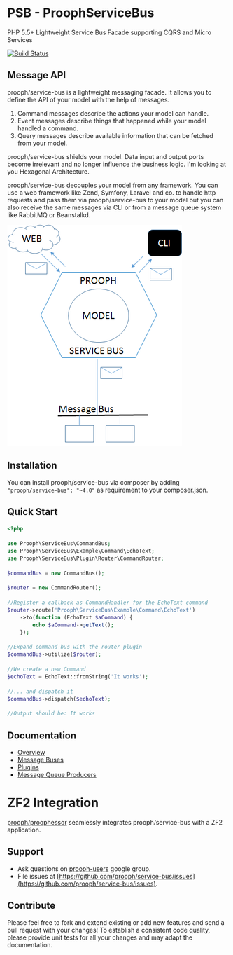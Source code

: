 PSB - ProophServiceBus
======================

PHP 5.5+ Lightweight Service Bus Facade supporting CQRS and Micro Services

[![Build Status](https://travis-ci.org/prooph/service-bus.png?branch=master)](https://travis-ci.org/prooph/service-bus)

Message API
-----------

prooph/service-bus is a lightweight messaging facade.
It allows you to define the API of your model with the help of messages.

1. Command messages describe the actions your model can handle.
2. Event messages describe things that happened while your model handled a command.
3. Query messages describe available information that can be fetched from your model.

prooph/service-bus shields your model. Data input and output ports become irrelevant and no longer influence the business logic.
I'm looking at you Hexagonal Architecture.

prooph/service-bus decouples your model from any framework. You can use a
web framework like Zend, Symfony, Laravel and co. to handle http requests and pass them via prooph/service-bus to your model
but you can also receive the same messages via CLI or from a message queue system like RabbitMQ or Beanstalkd.

![psb_architecture](docs/img/psb_architecture.png)


Installation
------------

You can install prooph/service-bus via composer by adding `"prooph/service-bus": "~4.0"` as requirement to your composer.json.

Quick Start
-----------

```php
<?php

use Prooph\ServiceBus\CommandBus;
use Prooph\ServiceBus\Example\Command\EchoText;
use Prooph\ServiceBus\Plugin\Router\CommandRouter;

$commandBus = new CommandBus();

$router = new CommandRouter();

//Register a callback as CommandHandler for the EchoText command
$router->route('Prooph\ServiceBus\Example\Command\EchoText')
    ->to(function (EchoText $aCommand) {
        echo $aCommand->getText();
    });

//Expand command bus with the router plugin
$commandBus->utilize($router);

//We create a new Command
$echoText = EchoText::fromString('It works');

//... and dispatch it
$commandBus->dispatch($echoText);

//Output should be: It works
```

Documentation
-------------

- [Overview](docs/service_bus_system.md)
- [Message Buses](docs/message_buses.md)
- [Plugins](docs/plugins.md)
- [Message Queue Producers](docs/queue_producer.md)

# ZF2 Integration

[prooph/proophessor](https://github.com/prooph/proophessor) seamlessly integrates prooph/service-bus with a ZF2 application.
 

Support
-------

- Ask questions on [prooph-users](https://groups.google.com/forum/?hl=de#!forum/prooph) google group.
- File issues at [https://github.com/prooph/service-bus/issues](https://github.com/prooph/service-bus/issues).


Contribute
----------

Please feel free to fork and extend existing or add new features and send a pull request with your changes!
To establish a consistent code quality, please provide unit tests for all your changes and may adapt the documentation.
